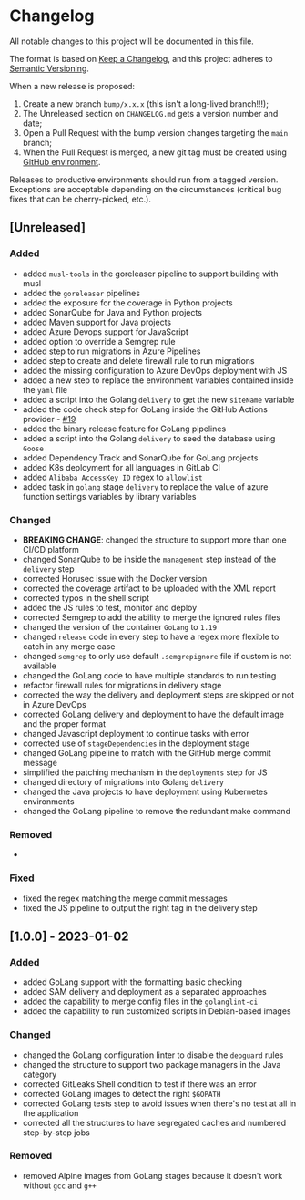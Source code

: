 # Changelog

All notable changes to this project will be documented in this file.

The format is based on [Keep a Changelog](https://keepachangelog.com/en/1.0.0/), and this project adheres to [Semantic Versioning](https://semver.org/spec/v2.0.0.html).

When a new release is proposed:

1. Create a new branch `bump/x.x.x` (this isn't a long-lived branch!!!);
2. The Unreleased section on `CHANGELOG.md` gets a version number and date;
3. Open a Pull Request with the bump version changes targeting the `main` branch;
4. When the Pull Request is merged, a new git tag must be created using [GitHub environment](https://github.com/rios0rios0/pipelines/tags).

Releases to productive environments should run from a tagged version.
Exceptions are acceptable depending on the circumstances (critical bug fixes that can be cherry-picked, etc.).

## [Unreleased]

### Added

- added `musl-tools` in the goreleaser pipeline to support building with musl
- added the `goreleaser` pipelines
- added the exposure for the coverage in Python projects
- added SonarQube for Java and Python projects
- added Maven support for Java projects
- added Azure Devops support for JavaScript
- added option to override a Semgrep rule
- added step to run migrations in Azure Pipelines
- added step to create and delete firewall rule to run migrations
- added the missing configuration to Azure DevOps deployment with JS
- added a new step to replace the environment variables contained inside the `yaml` file
- added a script into the Golang `delivery` to get the new `siteName` variable
- added the code check step for GoLang inside the GitHub Actions provider - [#19](https://github.com/rios0rios0/pipelines/issues/19)
- added the binary release feature for GoLang pipelines
- added a script into the Golang `delivery` to seed the database using `Goose`
- added Dependency Track and SonarQube for GoLang projects
- added K8s deployment for all languages in GitLab CI
- added `Alibaba AccessKey ID` regex to `allowlist`
- added task in `golang` stage `delivery` to replace the value of azure function settings variables by library variables

### Changed

- **BREAKING CHANGE**: changed the structure to support more than one CI/CD platform
- changed SonarQube to be inside the `management` step instead of the `delivery` step
- corrected Horusec issue with the Docker version
- corrected the coverage artifact to be uploaded with the XML report
- corrected typos in the shell script
- added the JS rules to test, monitor and deploy
- corrected Semgrep to add the ability to merge the ignored rules files
- changed the version of the container `GoLang` to `1.19`
- changed `release` code in every step to have a regex more flexible to catch in any merge case
- changed `semgrep` to only use default `.semgrepignore` file if custom is not available
- changed the GoLang code to have multiple standards to run testing
- refactor firewall rules for migrations in delivery stage
- corrected the way the delivery and deployment steps are skipped or not in Azure DevOps
- corrected GoLang delivery and deployment to have the default image and the proper format
- changed Javascript deployment to continue tasks with error
- corrected use of `stageDependencies` in the deployment stage
- changed GoLang pipeline to match with the GitHub merge commit message
- simplified the patching mechanism in the `deployments` step for JS
- changed directory of migrations into Golang `delivery`
- changed the Java projects to have deployment using Kubernetes environments
- changed the GoLang pipeline to remove the redundant make command

### Removed

-

### Fixed

- fixed the regex matching the merge commit messages
- fixed the JS pipeline to output the right tag in the delivery step

## [1.0.0] - 2023-01-02

### Added

- added GoLang support with the formatting basic checking
- added SAM delivery and deployment as a separated approaches
- added the capability to merge config files in the `golanglint-ci`
- added the capability to run customized scripts in Debian-based images

### Changed

- changed the GoLang configuration linter to disable the `depguard` rules
- changed the structure to support two package managers in the Java category
- corrected GitLeaks Shell condition to test if there was an error
- corrected GoLang images to detect the right `$GOPATH`
- corrected GoLang tests step to avoid issues when there's no test at all in the application
- corrected all the structures to have segregated caches and numbered step-by-step jobs

### Removed

- removed Alpine images from GoLang stages because it doesn't work without `gcc` and `g++`

